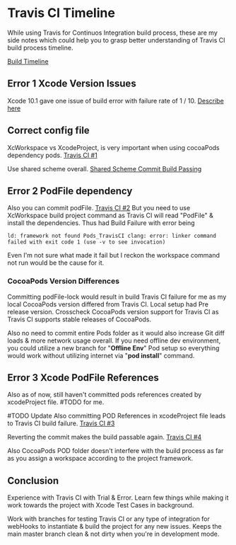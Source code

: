 # Travis CI Timeline

While using Travis for Continuos Integration build process, these are my side notes which could help you to grasp better understanding of Travis CI build process timeline.

[Build Timeline](https://travis-ci.com/SensehacK/TravisCI/builds)

## Error 1 Xcode Version Issues

Xcode 10.1 gave one issue of build error with failure rate of 1 / 10.
[Describe here](https://github.com/Microsoft/azure-pipelines-tasks/issues/8840)

## Correct config file

XcWorkspace vs XcodeProject, is very important when using cocoaPods dependency pods. [Travis CI #1](https://travis-ci.com/SensehacK/TravisCI/builds/100396096)

Use shared scheme overall.
[Shared Scheme Commit Build Passing](https://travis-ci.com/SensehacK/TravisCI/builds/100202224)

## Error 2 PodFile dependency

Also you can commit podFile.
[Travis CI #2](https://travis-ci.com/SensehacK/TravisCI/builds/100202968)
But you need to use XcWorkspace build project command as Travis CI will read "PodFile" & install the dependencies. Thus had Build Failure with error being

```ld: framework not found Pods_TravisCI clang: error: linker command failed with exit code 1 (use -v to see invocation)```

Even I'm not sure what made it fail but I reckon the workspace command not run would be the cause for it.

### CocoaPods Version Differences

Committing podFile-lock would result in build Travis CI failure for me as my local CocoaPods version differed from Travis CI. Local setup had Pre release version.
Crosscheck CocoaPods version support for Travis CI as Travis CI supports stable releases of CocoaPods.

Also no need to commit entire Pods folder as it would also increase Git diff loads & more network usage overall.
If you need offline dev environment, you could utilize a new branch for "**Offline Env**" Pod setup so everything would work without utilizing internet via "**pod install**" command.

## Error 3 Xcode PodFile References

Also as of now, still haven't committed pods references created by xcodeProject file. #TODO for me.

\#TODO Update Also committing POD References in xcodeProject file leads to Travis CI build failure. [Travis CI #3](https://travis-ci.com/SensehacK/TravisCI/builds/100205579)

Reverting the commit makes the build passable again. [Travis CI #4](https://travis-ci.com/SensehacK/TravisCI/builds/100396096)

Also CocoaPods POD folder doesn't interfere with the build process as far as you assign a workspace according to the project framework.

## Conclusion

Experience with Travis CI with Trial & Error. Learn few things while making it work towards the project with Xcode Test Cases in background.

Work with branches for testing Travis CI or any type of integration for webHooks to instantiate & build the project for any new issues. Keeps the main master branch clean & not dirty when you're in development mode.
